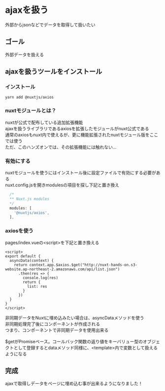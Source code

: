 # ajaxを扱う

外部からjsonなどでデータを取得して扱いたい

## ゴール

外部データを扱える

## ajaxを扱うツールをインストール

### インストール

```
yarn add @nuxtjs/axios
```

### nuxtモジュールとは？

nuxtが公式で配布している追加拡張機能<br>
ajaxを扱うライブラリであるaxiosを拡張したモジュールがnuxt公式である<br>
通常のaxiosもnuxt内で使えるが、更に機能拡張されたnuxtモジュール版をここでは使う<br>
ただ、このハンズオンでは、その拡張機能には触れない…

### 有効にする

nuxtモジュールを使うにはインストール後に設定ファイルで有効にする必要がある<br>
nuxt.config.jsを開きmodulesの項目を探し下記と置き換え

```js
  /*
  ** Nuxt.js modules
  */
  modules: [
    '@nuxtjs/axios',
  ],
```

### axiosを使う

pages/index.vueの\<script\>を下記と置き換える

```vue
<script>
export default {
  asyncData(context) {
    return context.app.$axios.$get("http://nuxt-hands-on.s3-website.ap-northeast-2.amazonaws.com/api/list.json")
      .then(res => {
        console.log(res)
        return {
          list: res
        }
      })
  }
}
</script>
```

非同期データをNuxtに埋め込みたい場合は、asyncDataメソッドを使う<br>
非同期処理完了後にコンポーネントが作成される<br>
つまり、コンポーネントで非同期データを使用出来る<br>
<br>
$getがPromiseベース。コールバック関数の返り値をキーバリュー型のオブジェクトとして登録するとdataメソッド同様に、\<template\>内で変数として扱えるようになる

## 完成

ajaxで取得しデータをページに埋め込む事が出来るようになりました！